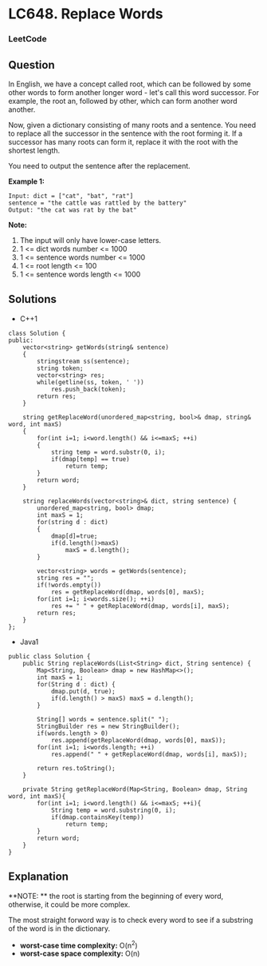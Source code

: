 # LC648. Replace Words

### LeetCode

## Question

In English, we have a concept called root, which can be followed by some other words to form another longer word - let's call this word successor. For 
example, the root an, followed by other, which can form another word another.

Now, given a dictionary consisting of many roots and a sentence. You need to replace all the successor in the sentence with the root forming it. If a successor has many roots can form it, replace it with the root with the shortest length.

You need to output the sentence after the replacement.

**Example 1:**
```
Input: dict = ["cat", "bat", "rat"]
sentence = "the cattle was rattled by the battery"
Output: "the cat was rat by the bat"
```

**Note:**

1.  The input will only have lower-case letters.
2.  1 <= dict words number <= 1000
3.  1 <= sentence words number <= 1000
4.  1 <= root length <= 100
5.  1 <= sentence words length <= 1000

## Solutions

* C++1
```
class Solution {
public:
    vector<string> getWords(string& sentence)
    {
        stringstream ss(sentence);
        string token;
        vector<string> res;
        while(getline(ss, token, ' '))
            res.push_back(token);
        return res;
    }
    
    string getReplaceWord(unordered_map<string, bool>& dmap, string& word, int maxS)
    {
        for(int i=1; i<word.length() && i<=maxS; ++i)
        {
            string temp = word.substr(0, i);
            if(dmap[temp] == true)
                return temp;
        }
        return word;
    }
    
    string replaceWords(vector<string>& dict, string sentence) {
        unordered_map<string, bool> dmap;
        int maxS = 1;
        for(string d : dict)
        {
            dmap[d]=true;
            if(d.length()>maxS)
                maxS = d.length();
        }
     
        vector<string> words = getWords(sentence);
        string res = "";
        if(!words.empty())
            res = getReplaceWord(dmap, words[0], maxS);
        for(int i=1; i<words.size(); ++i)
            res += " " + getReplaceWord(dmap, words[i], maxS);
        return res;
    }
};
```

* Java1
```
public class Solution {
    public String replaceWords(List<String> dict, String sentence) {
        Map<String, Boolean> dmap = new HashMap<>();
        int maxS = 1;
        for(String d : dict) {
            dmap.put(d, true);
            if(d.length() > maxS) maxS = d.length();
        }
        
        String[] words = sentence.split(" ");
        StringBuilder res = new StringBuilder();
        if(words.length > 0)
            res.append(getReplaceWord(dmap, words[0], maxS));
        for(int i=1; i<words.length; ++i)
            res.append(" " + getReplaceWord(dmap, words[i], maxS));
        
        return res.toString();
    }
    
    private String getReplaceWord(Map<String, Boolean> dmap, String word, int maxS){
        for(int i=1; i<word.length() && i<=maxS; ++i){
            String temp = word.substring(0, i);
            if(dmap.containsKey(temp))
                return temp;
        }
        return word;
    }
}
```

## Explanation

**NOTE: ** the root is starting from the beginning of every word, otherwise, it could be more complex.

The most straight forword way is to check every word to see if a substring of the word is in the dictionary.

* **worst-case time complexity:** O(n<sup>2</sup>)
* **worst-case space complexity:** O(n)